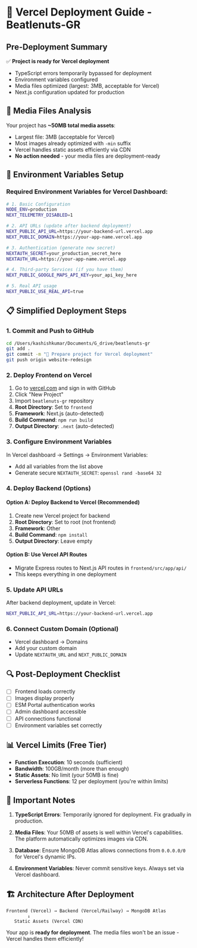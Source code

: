 # 🚀 Vercel Deployment Guide - Beatlenuts-GR

## Pre-Deployment Summary

✅ **Project is ready for Vercel deployment**
- TypeScript errors temporarily bypassed for deployment
- Environment variables configured
- Media files optimized (largest: 3MB, acceptable for Vercel)
- Next.js configuration updated for production

## 📁 Media Files Analysis
Your project has **~50MB total media assets**:
- Largest file: 3MB (acceptable for Vercel)
- Most images already optimized with `-min` suffix
- Vercel handles static assets efficiently via CDN
- **No action needed** - your media files are deployment-ready

## 🔧 Environment Variables Setup

### Required Environment Variables for Vercel Dashboard:

```bash
# 1. Basic Configuration
NODE_ENV=production
NEXT_TELEMETRY_DISABLED=1

# 2. API URLs (update after backend deployment)
NEXT_PUBLIC_API_URL=https://your-backend-url.vercel.app
NEXT_PUBLIC_DOMAIN=https://your-app-name.vercel.app

# 3. Authentication (generate new secret)
NEXTAUTH_SECRET=your_production_secret_here
NEXTAUTH_URL=https://your-app-name.vercel.app

# 4. Third-party Services (if you have them)
NEXT_PUBLIC_GOOGLE_MAPS_API_KEY=your_api_key_here

# 5. Real API usage
NEXT_PUBLIC_USE_REAL_API=true
```

## 📋 Simplified Deployment Steps

### 1. **Commit and Push to GitHub**
```bash
cd /Users/kashishkumar/Documents/G_drive/beatlenuts-gr
git add .
git commit -m "🚀 Prepare project for Vercel deployment"
git push origin website-redesign
```

### 2. **Deploy Frontend on Vercel**
1. Go to [vercel.com](https://vercel.com) and sign in with GitHub
2. Click "New Project"
3. Import `beatlenuts-gr` repository
4. **Root Directory**: Set to `frontend`
5. **Framework**: Next.js (auto-detected)
6. **Build Command**: `npm run build`
7. **Output Directory**: `.next` (auto-detected)

### 3. **Configure Environment Variables**
In Vercel dashboard → Settings → Environment Variables:
- Add all variables from the list above
- Generate secure `NEXTAUTH_SECRET`: `openssl rand -base64 32`

### 4. **Deploy Backend (Options)**

#### Option A: Deploy Backend to Vercel (Recommended)
1. Create new Vercel project for backend
2. **Root Directory**: Set to root (not frontend)
3. **Framework**: Other
4. **Build Command**: `npm install`
5. **Output Directory**: Leave empty

#### Option B: Use Vercel API Routes
- Migrate Express routes to Next.js API routes in `frontend/src/app/api/`
- This keeps everything in one deployment

### 5. **Update API URLs**
After backend deployment, update in Vercel:
```bash
NEXT_PUBLIC_API_URL=https://your-backend-url.vercel.app
```

### 6. **Connect Custom Domain (Optional)**
- Vercel dashboard → Domains
- Add your custom domain
- Update `NEXTAUTH_URL` and `NEXT_PUBLIC_DOMAIN`

## 🔍 Post-Deployment Checklist

- [ ] Frontend loads correctly
- [ ] Images display properly
- [ ] ESM Portal authentication works
- [ ] Admin dashboard accessible
- [ ] API connections functional
- [ ] Environment variables set correctly

## 📊 Vercel Limits (Free Tier)
- **Function Execution**: 10 seconds (sufficient)
- **Bandwidth**: 100GB/month (more than enough)
- **Static Assets**: No limit (your 50MB is fine)
- **Serverless Functions**: 12 per deployment (you're within limits)

## 🚨 Important Notes

1. **TypeScript Errors**: Temporarily ignored for deployment. Fix gradually in production.

2. **Media Files**: Your 50MB of assets is well within Vercel's capabilities. The platform automatically optimizes images via CDN.

3. **Database**: Ensure MongoDB Atlas allows connections from `0.0.0.0/0` for Vercel's dynamic IPs.

4. **Environment Variables**: Never commit sensitive keys. Always set via Vercel dashboard.

## 🏗️ Architecture After Deployment

```
Frontend (Vercel) → Backend (Vercel/Railway) → MongoDB Atlas
        ↓
   Static Assets (Vercel CDN)
```

Your app is **ready for deployment**. The media files won't be an issue - Vercel handles them efficiently!